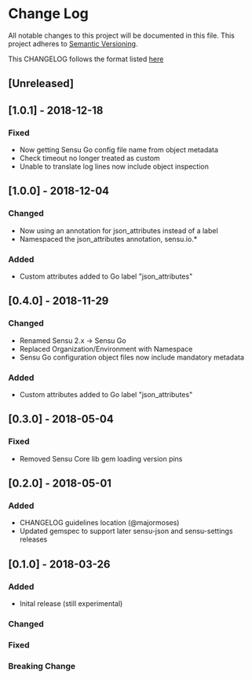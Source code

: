 # Change Log
All notable changes to this project will be documented in this file.
This project adheres to [Semantic Versioning](http://semver.org/).

This CHANGELOG follows the format listed [here](https://github.com/sensu-plugins/community/blob/master/HOW_WE_CHANGELOG.md)

## [Unreleased]

## [1.0.1] - 2018-12-18

### Fixed
- Now getting Sensu Go config file name from object metadata
- Check timeout no longer treated as custom
- Unable to translate log lines now include object inspection

## [1.0.0] - 2018-12-04

### Changed
- Now using an annotation for json_attributes instead of a label
- Namespaced the json_attributes annotation, sensu.io.*

### Added
- Custom attributes added to Go label "json_attributes"

## [0.4.0] - 2018-11-29

### Changed
- Renamed Sensu 2.x -> Sensu Go
- Replaced Organization/Environment with Namespace
- Sensu Go configuration object files now include mandatory metadata

### Added
- Custom attributes added to Go label "json_attributes"

## [0.3.0] - 2018-05-04

### Fixed
- Removed Sensu Core lib gem loading version pins

## [0.2.0] - 2018-05-01

### Added
- CHANGELOG guidelines location (@majormoses)
- Updated gemspec to support later sensu-json and sensu-settings releases

## [0.1.0] - 2018-03-26
### Added
- Inital release (still experimental)

### Changed

### Fixed

### Breaking Change
